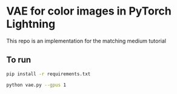 # VAE for color images in PyTorch Lightning
This repo is an implementation for the matching medium tutorial

## To run
```bash
pip install -r requirements.txt

python vae.py --gpus 1
```